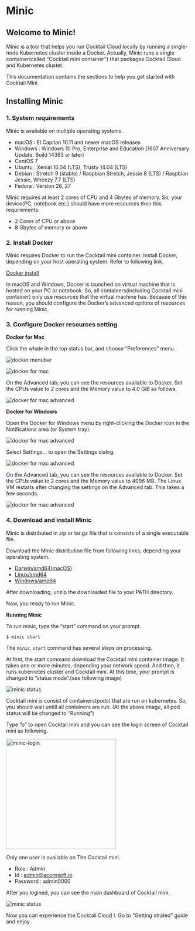 # Minic

## Welcome to Minic!

Minic is a tool that helps you run Cocktail Cloud locally by running a single-node Kubernetes cluster inside a Docker. Actually, Minic runs a single container(called “Cocktail mini container”) that packages Cocktail Cloud and Kubernetes cluster.

This documentation contains the sections to help you get started with Cocktail Mini.

## Installing Minic

### 1. System requirements

Minic is available on multiple operating systems.

* macOS : El Capitan 10.11 and newer macOS releases
* Windows : Windows 10 Pro, Enterprise and Education (1607 Anniversary Update, Build 14393 or later)
* CentOS 7
* Ubuntu : Xenial 16.04 (LTS), Trusty 14.04 (LTS)
* Debian : Stretch 9 (stable) / Raspbian Stretch, Jessie 8 (LTS) / Raspbian Jessie, Wheezy 7.7 (LTS)
* Fedora : Version 26, 27  

Minic requires at least 2 cores of CPU and 4 Gbytes of memory. So, your device(PC, notebook etc.) should have more resources then this requirements.

* 2 Cores of CPU or above
* 8 Gbytes of memory or above

### 2. Install Docker

Minic requires Docker to run the Cocktail mini container. Install Docker, depending on your host operating system. Refer to following link.

[Docker install](https://docs.docker.com/install/)

In macOS and Windows, Docker is launched on virtual machine that is hosted on your PC
or notebook. So, all containers(including Cocktail mini container) only use resources that the virtual machine has.
Because of this reason, you should configure the Docker’s advanced options of resources for running Minic.

### 3. Configure Docker resources setting

**Docker for Mac**

Click the whale in the top status bar, and choose “Preferences” menu.

![docker menubar](.//assets/images/whale-in-menu-bar.png)

![docker for mac](./assets/images/Get_started_with_Docker_for_Mac___Docker_Documentation.png)

On the Advanced tab, you can see the resources available to Docker. Set the CPUs value to 2 cores and the Memory value to 4.0 GiB as follows.

![docker for mac advanced](./assets/images/Advanced.png)

**Docker for Windows**

Open the Docker for Windows menu by right-clicking the Docker icon in the Notifications area (or System tray).

![docker for mac advanced](./assets/images/Get_started_with_Docker_for_Windows___Docker_Documentation.png)

Select Settings... to open the Settings dialog.

![docker for mac advanced](./assets/images/Get_started_with_Docker_for_Windows___Docker_Documentation2.png)

On the Advanced tab, you can see the resources available to Docker. Set the CPUs value to 2 cores and the Memory value to 4096 MB. The Linux VM restarts after changing the settings on the Advanced tab. This takes a few seconds.

![docker for mac advanced](./assets/images/Get_started_with_Docker_for_Windows___Docker_Documentation3.png)

### 4. Download and install Minic

Minic is distributed in zip or tar.gz file that is consists of a single executable file.

Download the Minic distribution file from following links, depending your operating system.

* [Darwin/amd64(macOS)](https://github.com/acornapps/minic/releases/download/v0.3/minic-darwin-amd64.zip)
* [Linux/amd64](https://github.com/acornapps/minic/releases/download/v0.3/minic-windows-amd64.zip)
* [Windows/amd64](https://github.com/acornapps/minic/releases/download/v0.3/minic-windows-amd64.zip)

After downloading, unzip the downloaded file to your PATH directory.

Now, you ready to run Minic.

**Running Minic**

To run minic, type the “start” command on your prompt.

```
$ minic start
```

The `minic start` command has several steps on processing.

At first, the start command download the Cocktail mini container image. It takes one or more minutes, depending your network speed. And then, it runs kubernetes cluster and Cocktail mini. At this time, your prompt is changed to “status mode”.(see following image)

![minic status](./assets/images/minic-status.png)

Cocktail mini is consist of containers(pods) that are run on kubernetes. So, you should wait untill all containers are run. (At the above image, all pod status will be changed to “Running”)

Type “o” to open Cocktail mini and you can see the login screen of Cocktail mini as following.

<img src="./assets/images/minic-login.png" alt="minic-login" style="width: 300px;"/>

Only one user is available on The Cocktail mini.

* Role : Admin
* Id : admin@acornsoft.io
* Password : admin0000

After you logined, you can see the main dashboard of Cocktail mini.

![minic status](./assets/images/minic-dashboard.png)

Now you can experience the Cocktail Cloud !. Go to “Getting strated” guide and enjoy.

